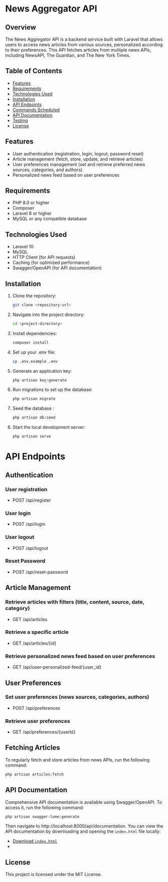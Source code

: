 # News Aggregator API

## Overview
The News Aggregator API is a backend service built with Laravel that allows users to access news articles from various sources, personalized according to their preferences. This API fetches articles from multiple news APIs, including NewsAPI, The Guardian, and The New York Times.

## Table of Contents
- [Features](#features)
- [Requirements](#requirements)
- [Technologies Used](#technologies-used)
- [Installation](#installation)
- [API Endpoints](#api-endpoints)
- [Commands Scheduled](#commands-scheduled)
- [API Documentation](#api-documentation)
- [Testing](#testing)
- [License](#license)

## Features
- User authentication (registration, login, logout, password reset)
- Article management (fetch, store, update, and retrieve articles)
- User preferences management (set and retrieve preferred news sources, categories, and authors)
- Personalized news feed based on user preferences

## Requirements
- PHP 8.0 or higher
- Composer
- Laravel 8 or higher
- MySQL or any compatible database

## Technologies Used
- Laravel 10
- MySQL
- HTTP Client (for API requests)
- Caching (for optimized performance)
- Swagger/OpenAPI (for API documentation)

## Installation
1. Clone the repository:
   ```bash
   git clone <repository-url>
   ```
   
2. Navigate into the project directory:
    ```bash
   cd <project-directory>
   ```
   
3. Install dependencies:
    ```bash
    composer install
    ```
   
4. Set up your .env file:
    ```bash
    cp .env.example .env
    ```
   
5. Generate an application key:
    ```bash
    php artisan key:generate
    ```
   
6. Run migrations to set up the database:
    ``` bash 
    php artisan migrate
    ```
7. Seed the database :
    ```bash
    php artisan db:seed
    ```
   
8. Start the local development server:
    ```bash
    php artisan serve
    ```

# API Endpoints
## Authentication

### User registration
- POST /api/register

### User login
- POST /api/login

### User logout
- POST /api/logout
    
### Reset Password
- POST /api/reset-password

## Article Management
### Retrieve articles with filters (title, content, source, date, category)
- GET /api/articles

###  Retrieve a specific article
-   GET /api/articles/{id}

### Retrieve personalized news feed based on user preferences
- GET /api/user-personalized-feed/{user_id}

## User Preferences
### Set user preferences (news sources, categories, authors)
-  POST /api/preferences

### Retrieve user preferences
- GET /api/preferences/{userId}

## Fetching Articles
To regularly fetch and store articles from news APIs, run the following command:
``` bash
php artisan articles:fetch
```

## API Documentation
Comprehensive API documentation is available using Swagger/OpenAPI. To access it, run the following command:
``` bash
php artisan swagger-lume:generate
```
Then navigate to http://localhost:8000/api/documentation.
You can view the API documentation by downloading and opening the `index.html` file locally:
- [Download `index.html`](./docs/index.html)
- 
## License
This project is licensed under the MIT License.




